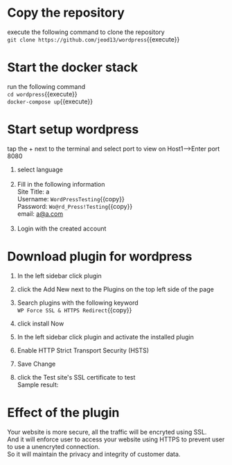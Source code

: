 # Copy the repository 
execute the following command to clone the repository<br />
`git clone https://github.com/jeod13/wordpress`{{execute}}

# Start the docker stack
run the following command<br />
`cd wordpress`{{execute}}<br />
`docker-compose up`{{execute}}

# Start setup wordpress
tap the + next to the terminal and select port to view on Host1-->Enter port 8080

1. select language<br /><br />
2. Fill in the following information<br />
Site Title: a<br />
Username: `WordPressTesting`{{copy}}<br />
Password: `Wo@rd_Press!Testing`{{copy}}<br />
email: a@a.com<br /><br />
3. Login with the created account
	
# Download plugin for wordpress
1. In the left sidebar click plugin
2. click the Add New next to the Plugins on the top left side of the page
3. Search plugins with the following keyword<br />
`WP Force SSL & HTTPS Redirect`{{copy}}<br />

4. click install Now
5. In the left sidebar click plugin and activate the installed plugin

6. Enable HTTP Strict Transport Security (HSTS)

7. Save Change
8. click the Test site's SSL certificate to test<br />
Sample result:<br />

# Effect of the plugin
Your website is more secure, all the traffic will be encryted using SSL. <br />
And it will enforce user to access your website using HTTPS to prevent user to use a unencryted connection.<br />
So it will maintain the privacy and integrity of customer data.


